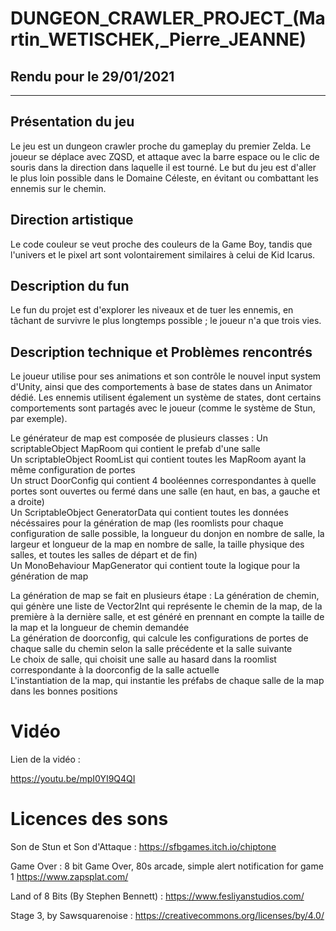 # DUNGEON_CRAWLER_PROJECT_(Martin_WETISCHEK,_Pierre_JEANNE)

## Rendu pour le 29/01/2021

___________________________
## Présentation du jeu
Le jeu est un dungeon crawler proche du gameplay du premier Zelda. Le joueur se déplace avec ZQSD, et attaque avec la barre espace ou le clic de souris dans la direction dans laquelle il est tourné. Le but du jeu est d'aller le plus loin possible dans le Domaine Céleste, en évitant ou combattant les ennemis sur le chemin.

## Direction artistique
Le code couleur se veut proche des couleurs de la Game Boy, tandis que l'univers et le pixel art sont volontairement similaires à celui de Kid Icarus.

## Description du fun
Le fun du projet est d'explorer les niveaux et de tuer les ennemis, en tâchant de survivre le plus longtemps possible ; le joueur n'a que trois vies.

## Description technique et Problèmes rencontrés
Le joueur utilise pour ses animations et son contrôle le nouvel input system d'Unity, ainsi que des comportements à base de states dans un Animator dédié. Les ennemis utilisent également un système de states, dont certains comportements sont partagés avec le joueur (comme le système de Stun, par exemple).

Le générateur de map est composée de plusieurs classes :
Un scriptableObject MapRoom qui contient le prefab d'une salle  
Un scriptableObject RoomList qui contient toutes les MapRoom ayant la même configuration de portes  
Un struct DoorConfig qui contient 4 booléennes correspondantes à quelle portes sont ouvertes ou fermé dans une salle (en haut, en bas, a gauche et a droite)  
Un ScriptableObject GeneratorData  qui contient toutes les données nécéssaires pour la génération de map (les roomlists pour chaque configuration de salle possible, la longueur du donjon en nombre de salle, la largeur et longueur de la map en nombre de salle, la taille physique des salles, et toutes les salles de départ et de fin)  
Un MonoBehaviour MapGenerator qui contient toute la logique pour la génération de map  

La génération de map se fait en plusieurs étape : 
La génération de chemin, qui génère une liste de Vector2Int qui représente le chemin de la map, de la première à la dernière salle, et est généré en prennant en compte la taille de la map et la longueur de chemin demandée  
La génération de doorconfig, qui calcule les configurations de portes de chaque salle du chemin selon la salle précédente et la salle suivante  
Le choix de salle, qui choisit une salle au hasard dans la roomlist correspondante à la doorconfig de la salle actuelle  
L'instantiation de la map, qui instantie les préfabs de chaque salle de la map dans les bonnes positions  

# Vidéo
Lien de la vidéo : 

https://youtu.be/mpI0YI9Q4QI

# Licences des sons

Son de Stun et Son d'Attaque : 
https://sfbgames.itch.io/chiptone

Game Over : 
8 bit Game Over, 80s arcade, simple alert notification for game 1
https://www.zapsplat.com/

Land of 8 Bits (By Stephen Bennett) :
https://www.fesliyanstudios.com/

Stage 3, by Sawsquarenoise : 
https://creativecommons.org/licenses/by/4.0/ 







